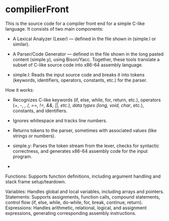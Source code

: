 # compilierFront
This is the source code for a compiler front end for a simple C-like language. It consists of two main components:
- A Lexical Analyzer (Lexer) — defined in the file shown in  (simple.l or similar).
- A Parser/Code Generator — defined in the file shown in the long pasted content (simple.y), using Bison/Yacc.
Together, these tools translate a subset of C-like source code into x86-64 assembly language.

- simple.l: Reads the input source code and breaks it into tokens (keywords, identifiers, operators, constants, etc.) for the parser.

How it works:
- Recognizes C-like keywords (if, else, while, for, return, etc.), operators (+, -, *, /, ==, !=, &&, ||, etc.), data types (long, void, char*, etc.), constants, and identifiers.
- Ignores whitespace and tracks line numbers.
- Returns tokens to the parser, sometimes with associated values (like strings or numbers).

- simple.y: Parses the token stream from the lexer, checks for syntactic correctness, and generates x86-64 assembly code for the input program.
- 
Functions: Supports function definitions, including argument handling and stack frame setup/teardown.

Variables: Handles global and local variables, including arrays and pointers.
Statements: Supports assignments, function calls, compound statements, control flow (if, else, while, do-while, for, break, continue, return).
Expressions: Handles arithmetic, relational, logical, and assignment expressions, generating corresponding assembly instructions.


